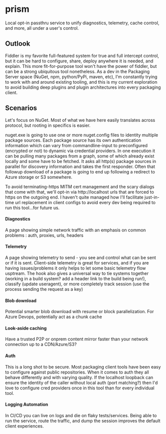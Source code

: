 # prism
Local opt-in passthru service to unify diagnostics, telemetry, cache control, and more, all under a user's control.

## Outlook
Fiddler is my favorite full-featured system for true and full intercept control, but it can be hard to configure,
share, deploy anywhere it is needed, and explain. This more fit-for-purpose tool won't have the power of fiddler, but can be a strong
ubiquitous tool nonetheless.  As a dev in the Packaging Server space (NuGet, npm, python/PyPi, maven, etc), I'm constantly trying to work with
and around existing tooling, and this is my current exploration to avoid building deep plugins and plugin architectures into 
every packaging client.

## Scenarios
Let's focus on NuGet.  Most of what we have here easily translates across protocol, but rooting in specifics is easier.

nuget.exe is going to use one or more nuget.config files to identity multiple package sources.  Each package source has its own
authentication information which can vary from commandline-input to preconfigured (encrypted or not) to dynamic via credential providers.
In one execution it can be pulling many packages from a graph, some of which already exist locally and some have to be fetched.  It asks
all http(s) package sources in parallel for discovery information and takes the first responder. Often that followup download of a package
is going to end up following a redirect to Azure storage or S3 somewhere.

To avoid terminating-https MITM cert management and the scary dialogs that come with that, we'll opt-in via http://localhost urls that
are forced to https on the outgoing end.  I haven't quite managed how I'll facilitate just-in-time url replacement in client configs
to avoid every dev being required to run this tool...for future us.

#### Diagnostics
A page showing simple network traffic with an emphasis on common problems : auth, proxies, urls, headers
#### Telemetry
A page showing telemetry to send - you see and control what can be sent or if it is sent. Client-side telemetry is great for services,
and if you are having issues/problems it only helps to let some basic telemetry flow usptream. The hook also gives a universal way to tie systems together (working in a build system?  add a header link to the build being run!), classify (update useragent), or more completely track session (use the process sending the request as a key)
#### Blob download
Potential smarter blob download with resume or block parallelization. For Azure Devops, potentially act as a chunk cache
#### Look-aside caching
Have a trusted P2P or onprem content mirror faster than your network connection up to a CDN/Azure/S3?
#### Auth
This is a long shot to be secure. Most packaging client tools have been easy to configure against public repositories.  When it comes
to auth they all behave differently and with varying quality.  If the localhost loopback can ensure the identity of the caller without
local auth (port matching?) then I'd love to configure cred providers once in this tool than for every individual tool.
#### Logging Automation
In CI/CD you can live on logs and die on flaky tests/services.  Being able to run the service, route the traffic, and dump the session
improves the default client experiences.
